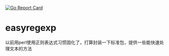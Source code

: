 [![Go Report Card](https://goreportcard.com/badge/github.com/AlaxLee/easyregexp)](https://goreportcard.com/report/github.com/AlaxLee/easyregexp)


# easyregexp
以前用perl使用正则表达式习惯固化了，打算封装一下标准包，提供一些能快速处理文本的方法
